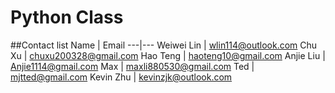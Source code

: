# Python Class

##Contact list
Name | Email 
---|---
Weiwei Lin | wlin114@outlook.com
Chu Xu | chuxu200328@gmail.com
Hao Teng | haoteng10@gmail.com
Anjie Liu | Anjie1114@gmail.com
Max | maxli880530@gmail.com
Ted | mjtted@gmail.com
Kevin Zhu | kevinzjk@outlook.com
